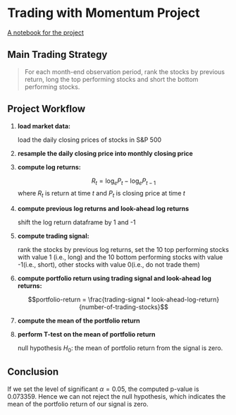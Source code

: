 # Trading with Momentum Project
[A notebook for the project](project_1_with_graph.ipynb)
## Main Trading Strategy
> For each month-end observation period, rank the stocks by previous return, long the top performing stocks and short the bottom performing stocks.

## Project Workflow
1. **load market data:**

   load the daily closing prices of stocks in S&P 500
   
2. **resample the daily closing price into monthly closing price**
3. **compute log returns:**

   $$R_t = \log_e P_t-\log_e P_{t-1}$$ where $R_t$ is return at time $t$ and $P_t$ is closing price at time $t$
4. **compute previous log returns and look-ahead log returns**

   shift the log return dataframe by 1 and -1
5. **compute trading signal:**
   
   rank the stocks by previous log returns, set the 10 top performing stocks with value 1 (i.e., long) and the 10 bottom performing stocks with value -1(i.e., short), other stocks with value 0(i.e., do not trade them)
6. **compute portfolio return using trading signal and look-ahead log returns:**
   
   $$portfolio-return = \frac{trading-signal * look-ahead-log-return}{number-of-trading-stocks}$$

7. **compute the mean of the portfolio return**
8. **perform T-test on the mean of portfolio return**

   null hypothesis $H_0$: the mean of portfolio return from the signal is zero.

## Conclusion
If we set the level of significant $\alpha = 0.05$, the computed p-value is 0.073359. Hence we can not reject the null hypothesis, which indicates the mean of the portfolio return of our signal is zero.
